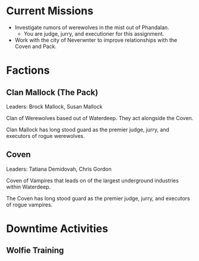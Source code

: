 # Current Missions

- Investigate rumors of werewolves in the mist out of Phandalan.
  - You are judge, jurry, and executioner for this assignment.
- Work with the city of Neverwnter to improve relationships with the Coven and Pack.

# Factions

## Clan Mallock (The Pack)

Leaders: Brock Mallock, Susan Mallock

Clan of Werewolves based out of Waterdeep. They act alongside the Coven.

Clan Mallock has long stood guard as the premier judge, jurry, and executors of rogue werewolves.

## Coven

Leaders: Tatiana Demidovah, Chris Gordon

Coven of Vampires that leads on of the largest underground industries within Waterdeep.

The Coven has long stood guard as the premier judge, jurry, and executors of rogue vampires.

# Downtime Activities

## Wolfie Training
